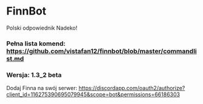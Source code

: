 # FinnBot
Polski odpowiednik Nadeko!
### Pełna lista komend: https://github.com/vistafan12/finnbot/blob/master/commandlist.md
### Wersja: 1.3_2 beta
Dodaj Finna na swój serwer: https://discordapp.com/oauth2/authorize?client_id=116275390695079945&scope=bot&permissions=66186303   
